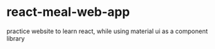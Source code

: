 # react-meal-web-app
practice website to learn react, while using material ui as a component library
